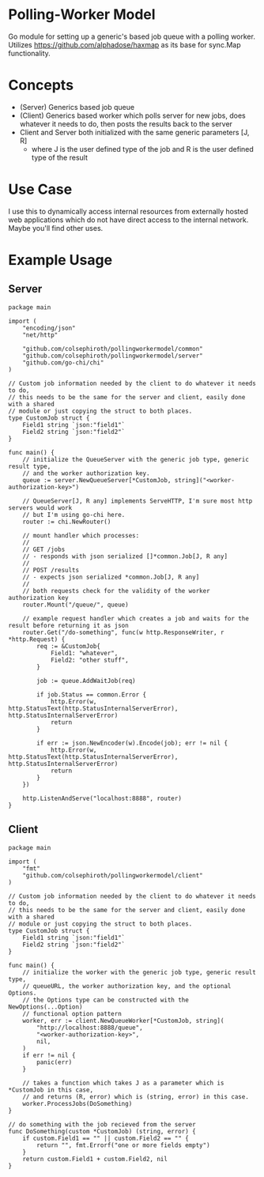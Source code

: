 # Polling-Worker Model
Go module for setting up a generic's based job queue with a polling worker. Utilizes https://github.com/alphadose/haxmap as its base for sync.Map functionality.

# Concepts
- (Server) Generics based job queue
- (Client) Generics based worker which polls server for new jobs, does whatever it needs to do, then posts the results back to the server
- Client and Server both initialized with the same generic parameters [J, R]
	- where J is the user defined type of the job and R is the user defined type of the result

# Use Case
I use this to dynamically access internal resources from externally hosted web applications which do not have direct access to the internal network. Maybe you'll find other uses.

# Example Usage

## Server
```golang
package main

import (
	"encoding/json"
	"net/http"
	
	"github.com/colsephiroth/pollingworkermodel/common"
	"github.com/colsephiroth/pollingworkermodel/server"
	"github.com/go-chi/chi"
)

// Custom job information needed by the client to do whatever it needs to do,
// this needs to be the same for the server and client, easily done with a shared
// module or just copying the struct to both places.
type CustomJob struct {
	Field1 string `json:"field1"`
	Field2 string `json:"field2"`
}

func main() {
	// initialize the QueueServer with the generic job type, generic result type, 
	// and the worker authorization key.
	queue := server.NewQueueServer[*CustomJob, string]("<worker-authorization-key>")

	// QueueServer[J, R any] implements ServeHTTP, I'm sure most http servers would work 
	// but I'm using go-chi here.
	router := chi.NewRouter()

	// mount handler which processes:
	// 
	// GET /jobs
	// - responds with json serialized []*common.Job[J, R any]
	//
	// POST /results
	// - expects json serialized *common.Job[J, R any]
	//
	// both requests check for the validity of the worker authorization key
	router.Mount("/queue/", queue)

	// example request handler which creates a job and waits for the result before returning it as json
	router.Get("/do-something", func(w http.ResponseWriter, r *http.Request) {
		req := &CustomJob{
			Field1: "whatever",
			Field2: "other stuff",
		}

		job := queue.AddWaitJob(req)

		if job.Status == common.Error {
			http.Error(w, http.StatusText(http.StatusInternalServerError), http.StatusInternalServerError)
			return
		}

		if err := json.NewEncoder(w).Encode(job); err != nil {
			http.Error(w, http.StatusText(http.StatusInternalServerError), http.StatusInternalServerError)
			return
		}
	})

	http.ListenAndServe("localhost:8888", router)
}
```

## Client
```golang
package main

import (
	"fmt"
	"github.com/colsephiroth/pollingworkermodel/client"
)

// Custom job information needed by the client to do whatever it needs to do,
// this needs to be the same for the server and client, easily done with a shared
// module or just copying the struct to both places.
type CustomJob struct {
	Field1 string `json:"field1"`
	Field2 string `json:"field2"`
}

func main() {
	// initialize the worker with the generic job type, generic result type,
	// queueURL, the worker authorization key, and the optional Options.
	// the Options type can be constructed with the NewOptions(...Option)
	// functional option pattern
	worker, err := client.NewQueueWorker[*CustomJob, string](
		"http://localhost:8888/queue",
		"<worker-authorization-key>",
		nil,
	)
	if err != nil {
		panic(err)
	}
	
	// takes a function which takes J as a parameter which is *CustomJob in this case,
	// and returns (R, error) which is (string, error) in this case.
	worker.ProcessJobs(DoSomething)
}

// do something with the job recieved from the server
func DoSomething(custom *CustomJob) (string, error) {
	if custom.Field1 == "" || custom.Field2 == "" {
		return "", fmt.Errorf("one or more fields empty")
	}
	return custom.Field1 + custom.Field2, nil
}
```
